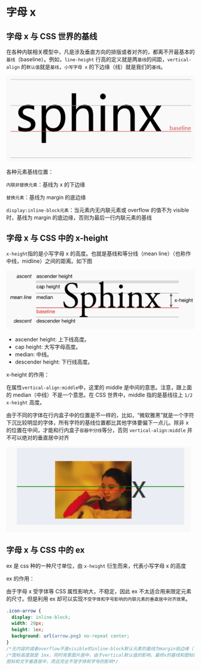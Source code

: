 # 字母 x

## 字母 x 与 CSS 世界的基线

在各种内联相关模型中，凡是涉及垂直方向的排版或者对齐的，都离不开最基本的`基线`（baseline）。例如，`line-height` 行高的定义就是两`基线`的间距，`vertical-align` 的`默认值`就是`基线`，`小写字母 x` 的下边缘（线）就是我们的`基线`。

![image](../assets/inline-flow/x1.png)

各种元素基线位置：

`内联非替换元素`：基线为 x 的下边缘

`替换元素`：基线为 margin 的底边缘

`display:inline-block元素`：当元素内无内联元素或 overflow 的值不为 visible 时，基线为 margin 的底边缘，否则为最后一行内联元素的基线

## 字母 x 与 CSS 中的 x-height

`x-height`指的是小写字母 x 的高度。也就是基线和等分线（mean line）（也称作中线，midline）之间的距离。如下图

![image](../assets/inline-flow/x2.png)

- ascender height: 上下线高度。
- cap height: 大写字母高度。
- median: 中线。
- descender height: 下行线高度。

x-height 的作用：

在属性`vertical-align:middle`中，这里的 middle 是中间的意思。注意，跟上面的 median（中线）不是一个意思。在 CSS 世界中，middle 指的是基线往上 `1/2 x-height` 高度。

由于不同的字体在行内盒子中的位置是不一样的，比如，“微软雅黑”就是一个字符下沉比较明显的字体，所有字符的基线位置都比其他字体要偏下一点儿。除非 x 的位置在中间，才能和行内盒子`容器中分线`等分，否则 `vertical-align:middle` 并不可以绝对的垂直居中对齐

![image](../assets/inline-flow/vertical11.png)

## 字母 x 与 CSS 中的 ex

ex 是 css 种的一种尺寸单位，由 `x-height` 衍生而来，代表小写字母 x 的高度

ex 的作用：

由于字母 x 受字体等 CSS 属性影响大，不稳定，因此 ex 不太适合用来限定元素的尺寸。但是利用 ex 却可以实现`不受字体和字号影响的内联元素的垂直居中对齐效果`。

```css
.icon-arrow {
  display: inline-block;
  width: 20px;
  height: 1ex;
  background: url(arrow.png) no-repeat center;
}
/*无内容的或者overflow不是visible的inline-block默认元素的基线为margin低边缘（下面会写）*/
/*图标高度就是 1ex，同时背景图片居中，由于vertical默认值的影响，最终x的基线和图标的基线相同，
图标和文字垂直居中，而且完全不受字体和字号的影响*/
```
